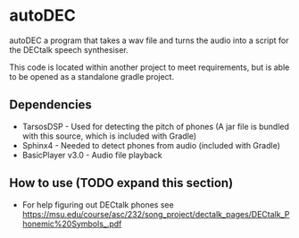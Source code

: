 # autoDEC

autoDEC a program that takes a wav file and turns the audio into a script for the DECtalk speech 
synthesiser.

This code is located within another project to meet requirements, but is able to be opened as a 
standalone gradle project.

## Dependencies
* TarsosDSP - Used for detecting the pitch of phones (A jar file is bundled with this source, 
which is included with Gradle)
* Sphinx4 - Needed to detect phones from audio (included with Gradle)
* BasicPlayer v3.0 - Audio file playback

## How to use (TODO expand this section)
* For help figuring out DECtalk phones see 
https://msu.edu/course/asc/232/song_project/dectalk_pages/DECtalk_Phonemic%20Symbols_.pdf